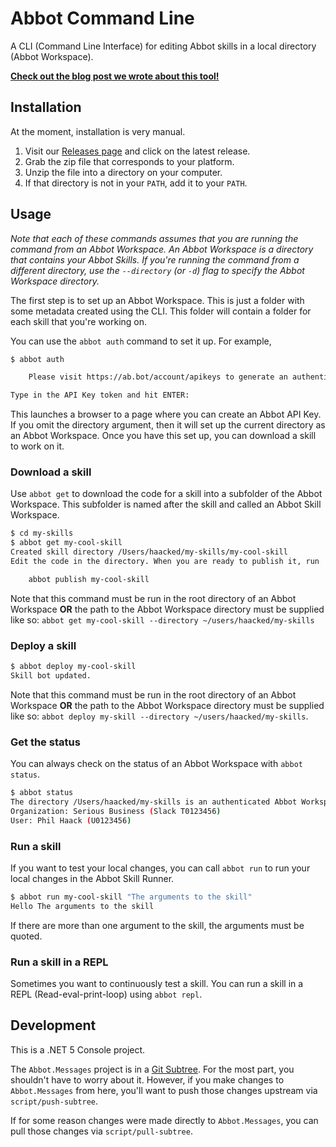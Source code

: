 # Abbot Command Line

A CLI (Command Line Interface) for editing Abbot skills in a local directory (Abbot Workspace).

[__Check out the blog post we wrote about this tool!__](https://blog.ab.bot/archive/2021/08/31/abbot-cli/)

## Installation

At the moment, installation is very manual.

1. Visit our [Releases page](https://github.com/aseriousbiz/abbot-cli/releases) and click on the latest release.
2. Grab the zip file that corresponds to your platform.
3. Unzip the file into a directory on your computer.
4. If that directory is not in your `PATH`, add it to your `PATH`.

## Usage

_Note that each of these commands assumes that you are running the command from an Abbot Workspace. An Abbot Workspace is a directory that contains your Abbot Skills. If you're running the command from a different directory, use the `--directory` (or `-d`) flag to specify the Abbot Workspace directory._

The first step is to set up an Abbot Workspace. This is just a folder with some metadata created using the CLI. This folder will contain a folder for each skill that you're working on.

You can use the `abbot auth` command to set it up. For example,

```bash
$ abbot auth

    Please visit https://ab.bot/account/apikeys to generate an authentication token. I will attempt to open your browser for you.

Type in the API Key token and hit ENTER:
```

This launches a browser to a page where you can create an Abbot API Key. If you omit the directory argument, then it will set up the current directory as an Abbot Workspace. Once you have this set up, you can download a skill to work on it.

### Download a skill

Use `abbot get` to download the code for a skill into a subfolder of the Abbot Workspace. This subfolder is named after the skill and called an Abbot Skill Workspace.


```bash
$ cd my-skills
$ abbot get my-cool-skill
Created skill directory /Users/haacked/my-skills/my-cool-skill
Edit the code in the directory. When you are ready to publish it, run

    abbot publish my-cool-skill

```

Note that this command must be run in the root directory of an Abbot Workspace __OR__ the path to the Abbot Workspace directory must be supplied like so: `abbot get my-cool-skill --directory ~/users/haacked/my-skills`

### Deploy a skill

```bash
$ abbot deploy my-cool-skill
Skill bot updated.
```

Note that this command must be run in the root directory of an Abbot Workspace __OR__ the path to the Abbot Workspace directory must be supplied like so: `abbot deploy my-skill --directory ~/users/haacked/my-skills`.

### Get the status

You can always check on the status of an Abbot Workspace with `abbot status`.

```bash
$ abbot status
The directory /Users/haacked/my-skills is an authenticated Abbot Workspace.
Organization: Serious Business (Slack T0123456)
User: Phil Haack (U0123456)
```

### Run a skill

If you want to test your local changes, you can call `abbot run` to run your local changes in the Abbot Skill Runner.

```bash
$ abbot run my-cool-skill "The arguments to the skill"
Hello The arguments to the skill
```

If there are more than one argument to the skill, the arguments must be quoted.

### Run a skill in a REPL

Sometimes you want to continuously test a skill. You can run a skill in a REPL (Read-eval-print-loop) using `abbot repl`.

## Development

This is a .NET 5 Console project.

The `Abbot.Messages` project is in a [Git Subtree](https://www.atlassian.com/git/tutorials/git-subtree). For the most part, you shouldn't have to worry about it.
However, if you make changes to `Abbot.Messages` from here, you'll want to push those changes upstream via `script/push-subtree`.

If for some reason changes were made directly to `Abbot.Messages`, you can pull those changes via `script/pull-subtree`.

